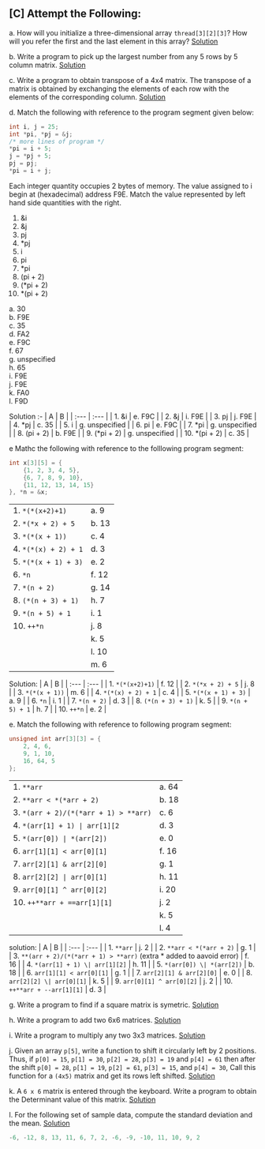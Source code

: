 ## [C] Attempt the Following: 

a. How will you initialize a three-dimensional array `thread[3][2][3]`? How will you refer the first and the last element in this array? [Solution](./a.c)

b. Write a program to pick up the largest number from any 5 rows by 5 column matrix. [Solution](./b.c)

c. Write a program to obtain transpose of a 4x4 matrix. The transpose of a matrix is obtained by exchanging the elements of each row with the elements of the corresponding column. [Solution](./c.c)

d. Match the following with reference to the program segment given below:
```c
int i, j = 25;
int *pi, *pj = &j;
/* more lines of program */
*pi = i + 5;
j = *pj + 5;
pj = pj;
*pi = i + j;
```
Each integer quantity occupies 2 bytes of memory. The value assigned to i begin at (hexadecimal) address F9E. Match the value represented by left hand side quantities with the right.

1. &i
2. &j
3. pj
4. *pj
5. i
6. pi
7. *pi
8. (pi + 2)
9. (*pi + 2) 
10. *(pi + 2)

a. 30 <br>
b. F9E <br>
c. 35 <br>
d. FA2 <br>
e. F9C <br>
f. 67 <br>
g. unspecified <br>
h. 65 <br>
i. F9E <br>
j. F9E <br>
k. FA0 <br>
l. F9D <br>

Solution :- 
| A | B |
| :--- | :--- |
| 1. &i | e. F9C |
| 2. &j | i. F9E |
| 3. pj | j. F9E | 
| 4. *pj | c. 35 |
| 5. i | g. unspecified |
| 6. pi | e. F9C |
| 7. *pi | g. unspecified |
| 8. (pi + 2) | b. F9E |
| 9. (*pi + 2) | g. unspecified |
| 10. *(pi + 2) | c. 35 |

e Mathc the following with reference to the folllowing program segment:
```c
int x[3][5] = {
    {1, 2, 3, 4, 5},
    {6, 7, 8, 9, 10},
    {11, 12, 13, 14, 15}
}, *n = &x;
```
| | |
| :--- | :--- |
| 1. `*(*(x+2)+1)` | a. 9 |
| 2. `*(*x + 2) + 5` | b. 13 |
| 3. `*(*(x + 1))` | c. 4 |
| 4. `*(*(x) + 2) + 1` | d. 3 |
| 5. `*(*(x + 1) + 3)` | e. 2 |
| 6. `*n` | f. 12 |
| 7. `*(n + 2)` | g. 14 |
| 8. `(*(n + 3) + 1)` | h. 7 |
| 9. `*(n + 5) + 1` | i. 1 |
| 10. `++*n` | j. 8 |
| | k. 5|
| | l. 10 | 
| | m. 6 |

Solution: 
| A | B |
| :--- | :--- |
| 1. `*(*(x+2)+1)` | f. 12 |
| 2. `*(*x + 2) + 5` | j. 8 |
| 3. `*(*(x + 1))` | m. 6 |
| 4. `*(*(x) + 2) + 1` | c. 4 |
| 5. `*(*(x + 1) + 3)` | a. 9 |
| 6. `*n` | i. 1 |
| 7. `*(n + 2)` | d. 3 |
| 8. `(*(n + 3) + 1)` | k. 5 |
| 9. `*(n + 5) + 1` | h. 7 |
| 10. `++*n` | e. 2 |

e. Match the following with reference to following program segment:
```c
unsigned int arr[3][3] = { 
    2, 4, 6,
    9, 1, 10,
    16, 64, 5
}; 
```

| | | 
| :--- | :--- |
| 1. `**arr` | a. 64 | 
| 2. `**arr < *(*arr + 2)` | b. 18 |
| 3. `*(arr + 2)/(*(*arr + 1) > **arr)` | c. 6 |
| 4. `*(arr[1] + 1) \| arr[1][2` | d. 3 |
| 5. `*(arr[0]) \| *(arr[2])` | e. 0 |
| 6. `arr[1][1] < arr[0][1]` | f. 16 |
| 7. `arr[2][1] & arr[2][0]` | g. 1 |
| 8. `arr[2][2] \| arr[0][1]` | h. 11 |
| 9. `arr[0][1] ^ arr[0][2]` | i. 20 |
| 10. `++**arr + ==arr[1][1]` | j. 2 |
| | k. 5 |
| | l. 4 | 

solution: 
| A | B | 
| :--- | :--- |
| 1. `**arr` | j. 2 | 
| 2. `**arr < *(*arr + 2)` | g. 1 |
| 3. `**(arr + 2)/(*(*arr + 1) > **arr)` (extra * added to aavoid error) | f. 16 | 
| 4. `*(arr[1] + 1) \| arr[1][2]` | h. 11 |
| 5. `*(arr[0]) \| *(arr[2])` | b. 18 |
| 6. `arr[1][1] < arr[0][1]` | g. 1 |
| 7. `arr[2][1] & arr[2][0]` | e. 0 |
| 8. `arr[2][2] \| arr[0][1]` | k. 5 |
| 9. `arr[0][1] ^ arr[0][2]` | j. 2 |
| 10. `++**arr + --arr[1][1]` | d. 3 |

g. Write a program to find if a square matrix is symetric. [Solution](./g.c)

h. Write a program to add two 6x6 matrices. [Solution](./h.c)

i. Write a program to multiply any two 3x3 matrices. [Solution](./i.c)

j. Given an array `p[5]`, write a function to shift it circularly left by 2 positions. Thus, if `p[0] = 15`, `p[1] = 30`, `p[2] = 28`, `p[3] = 19` and `p[4] = 61` then after the shift `p[0] = 28`, `p[1] = 19`, `p[2] = 61`, `p[3] = 15`, and `p[4] = 30`, Call this function for a `(4x5)` matrix and get its rows left shifted. [Solution](./j.c) 

k. A `6 x 6` matrix is entered through the keyboard. Write a program to obtain the Determinant value of this matrix. [Solution](./k.c)

l. For the following set of sample data, compute the standard deviation and the mean. [Solution](./l.c)
```c
-6, -12, 8, 13, 11, 6, 7, 2, -6, -9, -10, 11, 10, 9, 2
```
